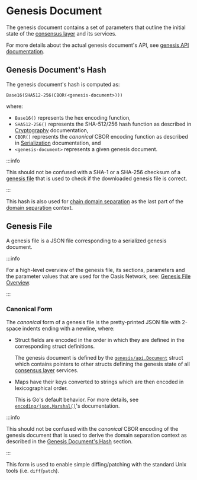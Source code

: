 # Genesis Document

The genesis document contains a set of parameters that outline the initial state
of the [consensus layer] and its services.

For more details about the actual genesis document's API, see
[genesis API documentation].

[consensus layer]: index.md
[genesis API documentation]:
  https://pkg.go.dev/github.com/oasisprotocol/oasis-core/go/genesis/api

## Genesis Document's Hash

The genesis document's hash is computed as:

```
Base16(SHA512-256(CBOR(<genesis-document>)))
```

where:

- `Base16()` represents the hex encoding function,
- `SHA512-256()` represents the SHA-512/256 hash function as described in
  [Cryptography][crypto-hash] documentation,
- `CBOR()` represents the *canonical* CBOR encoding function as described in
  [Serialization] documentation, and
- `<genesis-document>` represents a given genesis document.

:::info

This should not be confused with a SHA-1 or a SHA-256 checksum of a
[genesis file] that is used to check if the downloaded genesis file is correct.

:::

This hash is also used for [chain domain separation][crypto-chain] as the last
part of the [domain separation] context.

[crypto-chain]: ../crypto.md#chain-domain-separation
[domain separation]: ../crypto.md#domain-separation
[crypto-hash]: ../crypto.md#hash-functions
[Serialization]: ../encoding.md
[genesis file]: #genesis-file

## Genesis File

A genesis file is a JSON file corresponding to a serialized genesis document.

:::info

For a high-level overview of the genesis file, its sections, parameters and
the parameter values that are used for the Oasis Network, see:
[Genesis File Overview].

:::

<!-- markdownlint-disable line-length -->
[Genesis File Overview]:
  https://github.com/oasisprotocol/docs/blob/main/docs/general/oasis-network/genesis-doc.md
<!-- markdownlint-enable line-length -->

### Canonical Form

The *canonical* form of a genesis file is the pretty-printed JSON file with
2-space indents ending with a newline, where:

- Struct fields are encoded in the order in which they are defined in the
  corresponding struct definitions.

  The genesis document is defined by the [`genesis/api.Document`] struct which
  contains pointers to other structs defining the genesis state of all
  [consensus layer] services.

- Maps have their keys converted to strings which are then encoded in
  lexicographical order.

  This is Go's default behavior. For more details, see
  [`encoding/json.Marshal()`]'s documentation.

:::info

This should not be confused with the *canonical* CBOR encoding of the genesis
document that is used to derive the domain separation context as described
in the [Genesis Document's Hash] section.

:::

This form is used to enable simple diffing/patching with the standard Unix tools
(i.e. `diff`/`patch`).

[`genesis/api.Document`]:
  https://pkg.go.dev/github.com/oasisprotocol/oasis-core/go/genesis/api#Document

[`encoding/json.Marshal()`]: https://golang.org/pkg/encoding/json/#Marshal

[Genesis Document's Hash]: #genesis-documents-hash
